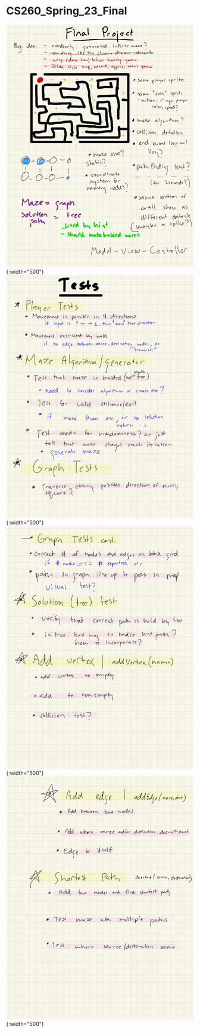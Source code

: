 # CS260_Spring_23_Final

![](https://github.com/TetherIO/CS260_Spring_23_Final/blob/main/Data%20Structures-2.jpg?raw=true){:width="500"}
![](https://github.com/TetherIO/CS260_Spring_23_Final/blob/main/Data%20Structures-3.jpg?raw=true){:width="500"}
![](https://github.com/TetherIO/CS260_Spring_23_Final/blob/main/Data%20Structures-4.jpg?raw=true){:width="500"}
![](https://github.com/TetherIO/CS260_Spring_23_Final/blob/main/Data%20Structures-5.jpg?raw=true){:width="500"}
